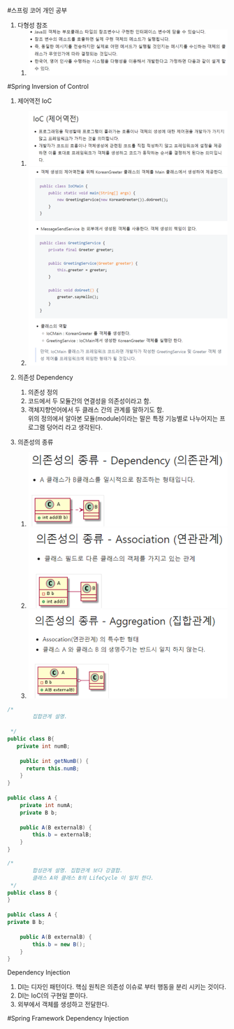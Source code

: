 #스프링 코어 개인 공부

1. 다형성 참조
   1. ![img.png](img.png)   

#Spring Inversion of Control
1. 제어역전 IoC
   1. ![img_1.png](img_1.png)
   2. ![img_2.png](img_2.png)

2. 의존성 Dependency
   1. 의존성 정의   
   2. 코드에서 두 모듈간의 연결성을 의존성이라고 함.   
   3. 객체지향언어에서 두 클래스 간의 관계를 말하기도 함.   
         위의 정의에서 알아본 모듈(module)이라는 말은
         특정 기능별로 나누어지는 프로그램 덩어리 라고 생각된다.
   
3. 의존성의 종류
   1. ![img_4.png](img_4.png)
   2. ![img_5.png](img_5.png)
   3. ![img_6.png](img_6.png)
```java
/*
        집합관계 설명.
        
 */
public class B{
   private int numB;
   
    public int getNumB() {
      return this.numB;
    }
}

public class A {
    private int numA;
    private B b;
    
    public A(B externalB) {
        this.b = externalB;
    }
}
```
```java
/*
        합성관계 설명. 집합관계 보다 강결합.
        클래스 A와 클래스 B의 LifeCycle 이 일치 한다.
 */
public class B {
}

public class A {
private B b;

    public A(B externalB) {
        this.b = new B();
    }
}
```
Dependency Injection

1. DI는 디자인 패턴이다. 핵심 원칙은 의존성 이슈로 부터 행동을 분리 시키는 것이다.
2. DI는 IoC(의 구현일 뿐이다.
3. 외부에서 객체를 생성하고 전달한다.

#Spring Framework Dependency Injection
